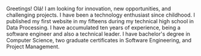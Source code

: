 Greetings! Olá!
I am looking for innovation, new opportunities, and challenging projects.
I have been a technology enthusiast since childhood. I published my first website in my fifteens during my technical high school in Data Processing.
I have accumulated ten years of experience, being a software engineer and also a technical leader.
I have bachelor's degree in Computer Science, two graduate certificates in Software Engineering, and Project Management.
